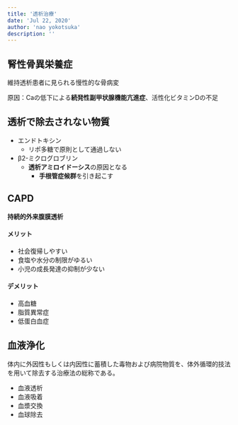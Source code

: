 ```yaml
---
title: '透析治療'
date: 'Jul 22, 2020'
author: 'nao yokotsuka'
description: ''
---
```


## 腎性骨異栄養症

維持透析患者に見られる慢性的な骨病変

原因：Caの低下による**続発性副甲状腺機能亢進症**、活性化ビタミンDの不足

## 透析で除去されない物質

- エンドトキシン
  - リポ多糖で原則として通過しない
- β2-ミクログロブリン
  - **透析アミロイドーシス**の原因となる
    - **手根管症候群**を引き起こす

## CAPD

**持続的外来腹膜透析**

#### メリット

- 社会復帰しやすい
- 食塩や水分の制限がゆるい
- 小児の成長発達の抑制が少ない

#### デメリット

- 高血糖
- 脂質異常症
- 低蛋白血症

## 血液浄化

体内に外因性もしくは内因性に蓄積した毒物および病院物質を、体外循環的技法を用いて除去する治療法の総称である。

- 血液透析
- 血液吸着
- 血漿交換
- 血球除去